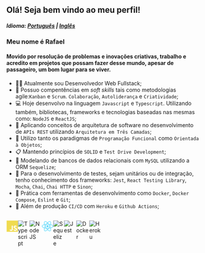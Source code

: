 ## Olá! Seja bem vindo ao meu perfil!
##### Idioma: [Português](https://github.com/rafaelimaf/rafaelimaf/blob/main/README.md) | [Inglês](https://github.com/rafaelimaf/rafaelimaf/blob/main/README-en.md)

### Meu nome é Rafael

#### Movido por resolução de problemas e inovações criativas, trabalho e acredito em projetos que possam fazer desse mundo, apesar de passageiro, um bom lugar para se viver.

- 👨‍💻 Atualmente sou Desenvolvedor Web Fullstack;
- 🧠 Possuo compentências em _soft skills_ tais como metodologias agile:`Kanban` e `Scrum`. `Colaboração`, `Autoliderança` e `Criatividade`;
- 💻 Hoje desenvolvo na linguagem `Javascript` e `Typescript`. Utilizando também, bibliotecas, frameworks e tecnologias baseadas nas mesmas como: `NodeJS` e `ReactJS`;
- 📐 Aplicando conceitos de arquitetura de software no desenvolvimento de `APIs REST` utilizando `Arquitetura em Três Camadas`;
- 📝 Utilizo tanto os paradigmas de `Programação Funcional` como `Orientada à Objetos`;
- 📋 Mantendo princípios de `SOLID` e `Test Drive Development`;
- 🎲 Modelando de bancos de dados relacionais com `MySQL` utilizando a ORM `Sequelize`;
- 🧪 Para o desenvolvimento de testes, sejam unitários ou de integração, tenho conhecimento dos frameworks: `Jest`, `React Testing Library`, `Mocha`, `Chai`, `Chai HTTP` e `Sinon`;
- 🐋 Prática com ferramentas de desenvolvimento como `Docker`, `Docker Compose`, `Eslint` e `Git`;
- 🔧 Além de produção `CI/CD` com `Heroku` e `Github Actions`;

##
<div style="display: inline_block">
  <img align="left" height="30" width="30" src="https://raw.githubusercontent.com/devicons/devicon/master/icons/javascript/javascript-plain.svg" alt="Javascript">
  <img align="left" width="30" src="https://iconape.com/wp-content/png_logo_vector/typescript.png" alt="Typescript">
  <img align="left" width="32" src="https://cdn.iconscout.com/icon/free/png-256/node-js-1174925.png" alt="NodeJS">
  <img align="left" width="30" src="https://raw.githubusercontent.com/devicons/devicon/master/icons/react/react-original.svg" alt="ReactJS">
  <img align="left" width="28" src="https://iconape.com/wp-content/files/gq/99606/svg/sequelize.svg" alt="Sequelize">
  <img align="left" width="32" src="https://icons-for-free.com/iconfiles/png/512/vscode+icons+type+jest-1324451331240398710.png" alt="Jest">
  <img align="left" width="34" src="https://cdn-icons-png.flaticon.com/512/5969/5969059.png" alt="Docker">
  <img align="left" width="30" src="https://www.pngrepo.com/png/353869/512/heroku-icon.png" alt="Heroku">
</div>
